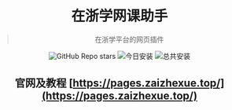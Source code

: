 <div align="center">

# 在浙学网课助手

> 在浙学平台的网页插件

![GitHub Repo stars](https://img.shields.io/github/stars/Miaozeqiu/ZjoocEasy)
![今日安装](https://img.shields.io/badge/dynamic/json?style=flat-square&color=orange&label=%E4%BB%8A%E6%97%A5%E5%AE%89%E8%A3%85&query=$.daily_installs&url=https://greasyfork.org/scripts/520141.json)
![总共安装](https://img.shields.io/badge/dynamic/json?style=flat-square&color=red&label=%E6%80%BB%E5%85%B1%E5%AE%89%E8%A3%85&query=$.total_installs&url=https://greasyfork.org/scripts/520141.json)

</div>

<div align="center">

## 官网及教程 [https://pages.zaizhexue.top/](https://pages.zaizhexue.top/)

</div>
